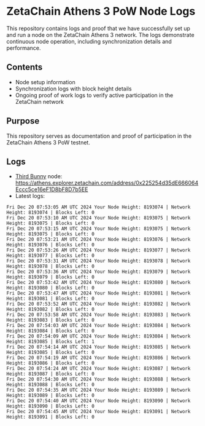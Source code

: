 # ZetaChain Athens 3 PoW Node Logs
This repository contains logs and proof that we have successfully set up and run a node on the ZetaChain Athens 3 network. The logs demonstrate continuous node operation, including synchronization details and performance.

## Contents
- Node setup information
- Synchronization logs with block height details
- Ongoing proof of work logs to verify active participation in the ZetaChain network

## Purpose
This repository serves as documentation and proof of participation in the ZetaChain Athens 3 PoW testnet.

## Logs

- [Third Bunny](https://thirdbunny.xyz/) node: https://athens.explorer.zetachain.com/address/0x225254d35dE666064Eccc5ce16eF1D8bF8D7b5EE
- Latest logs:
```
Fri Dec 20 07:53:05 AM UTC 2024 Your Node Height: 8193074 | Network Height: 8193074 | Blocks Left: 0
Fri Dec 20 07:53:10 AM UTC 2024 Your Node Height: 8193075 | Network Height: 8193075 | Blocks Left: 0
Fri Dec 20 07:53:15 AM UTC 2024 Your Node Height: 8193075 | Network Height: 8193075 | Blocks Left: 0
Fri Dec 20 07:53:21 AM UTC 2024 Your Node Height: 8193076 | Network Height: 8193076 | Blocks Left: 0
Fri Dec 20 07:53:26 AM UTC 2024 Your Node Height: 8193077 | Network Height: 8193077 | Blocks Left: 0
Fri Dec 20 07:53:31 AM UTC 2024 Your Node Height: 8193078 | Network Height: 8193078 | Blocks Left: 0
Fri Dec 20 07:53:36 AM UTC 2024 Your Node Height: 8193079 | Network Height: 8193079 | Blocks Left: 0
Fri Dec 20 07:53:42 AM UTC 2024 Your Node Height: 8193080 | Network Height: 8193080 | Blocks Left: 0
Fri Dec 20 07:53:47 AM UTC 2024 Your Node Height: 8193081 | Network Height: 8193081 | Blocks Left: 0
Fri Dec 20 07:53:52 AM UTC 2024 Your Node Height: 8193082 | Network Height: 8193082 | Blocks Left: 0
Fri Dec 20 07:53:58 AM UTC 2024 Your Node Height: 8193083 | Network Height: 8193083 | Blocks Left: 0
Fri Dec 20 07:54:03 AM UTC 2024 Your Node Height: 8193084 | Network Height: 8193084 | Blocks Left: 0
Fri Dec 20 07:54:09 AM UTC 2024 Your Node Height: 8193084 | Network Height: 8193085 | Blocks Left: 1
Fri Dec 20 07:54:14 AM UTC 2024 Your Node Height: 8193085 | Network Height: 8193085 | Blocks Left: 0
Fri Dec 20 07:54:19 AM UTC 2024 Your Node Height: 8193086 | Network Height: 8193086 | Blocks Left: 0
Fri Dec 20 07:54:24 AM UTC 2024 Your Node Height: 8193087 | Network Height: 8193087 | Blocks Left: 0
Fri Dec 20 07:54:30 AM UTC 2024 Your Node Height: 8193088 | Network Height: 8193088 | Blocks Left: 0
Fri Dec 20 07:54:35 AM UTC 2024 Your Node Height: 8193089 | Network Height: 8193089 | Blocks Left: 0
Fri Dec 20 07:54:40 AM UTC 2024 Your Node Height: 8193090 | Network Height: 8193090 | Blocks Left: 0
Fri Dec 20 07:54:45 AM UTC 2024 Your Node Height: 8193091 | Network Height: 8193091 | Blocks Left: 0
```
